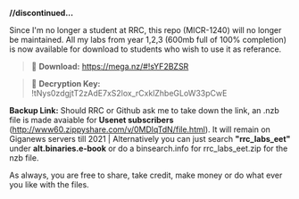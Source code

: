 **//discontinued...**

Since I'm no longer a student at RRC, this repo (MICR-1240) will no longer be maintained. All my labs from year 1,2,3 (600mb full of 100% completion) is now available for download to students who wish to use it as referance. 
>:paperclip: **Download:** https://mega.nz/#!sYF2BZSR

>:key: **Decryption Key:** !tNys0zdgjtT2zAdE7xS2lox_rCxklZhbeGLoW33pCwE

**Backup Link:** Should RRC or Github ask me to take down the link, an .nzb file is made avaiable for **Usenet subscribers** (http://www60.zippyshare.com/v/0MDlqTdN/file.html). It will remain on Giganews servers till 2021 | Alternatively you can just search **"rrc_labs_eet"** under **alt.binaries.e-book** or do a binsearch.info for rrc_labs_eet.zip for the nzb file.

As always, you are free to share, take credit, make money or do what ever you like with the files. 
